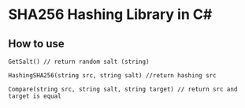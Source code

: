 # SHA256 Hashing Library in C#

## How to use
```
GetSalt() // return random salt (string)
```
```
HashingSHA256(string src, string salt) //return hashing src
```
```
Compare(string src, string salt, string target) // return src and target is equal
```